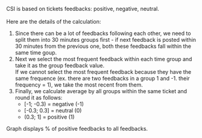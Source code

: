 CSI is based on tickets feedbacks: positive, negative, neutral.<br><br>
Here are the details of the calculation:<br>
1. Since there can be a lot of feedbacks following each other, we need to split them into 30 minutes groups first - if next feedback is posted within 30 minutes from the previous one, both these feedbacks fall within the same time goup.<br>
2. Next we select the most frequent feedback within each time group and take it as the group feedback value.<br>
If we cannot select the most frequent feedback because they have the same frequence (ex. there are two feedbacks in a group 1 and -1. their frequency = 1), we take the most recent from them.<br>
3. Finally, we calculate average by all groups within the same ticket and round it as follows:<br>
    - [-1; -0.3) = negative (-1)
    - [-0.3; 0.3] = neutral (0)
    - (0.3; 1] = positive (1)

Graph displays % of positive feedbacks to all feedbacks.